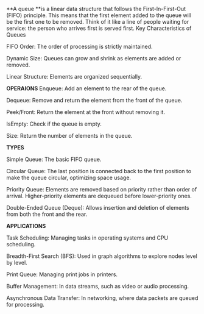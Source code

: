 **A queue **is a linear data structure that follows the First-In-First-Out (FIFO) principle. This means that the first element added to the queue will be the first one to be removed. Think of it like a line of people waiting for service: the person who arrives first is served first.
Key Characteristics of Queues

FIFO Order: The order of processing is strictly maintained.

Dynamic Size: Queues can grow and shrink as elements are added or removed.

Linear Structure: Elements are organized sequentially.

**OPERAIONS**
Enqueue: Add an element to the rear of the queue.

Dequeue: Remove and return the element from the front of the queue.

Peek/Front: Return the element at the front without removing it.

IsEmpty: Check if the queue is empty.

Size: Return the number of elements in the queue.

**TYPES**

Simple Queue: The basic FIFO queue.

Circular Queue: The last position is connected back to the first position to make the queue circular, optimizing space usage.

Priority Queue: Elements are removed based on priority rather than order of arrival. Higher-priority elements are dequeued before lower-priority ones.

Double-Ended Queue (Deque): Allows insertion and deletion of elements from both the front and the rear.

**APPLICATIONS**

Task Scheduling: Managing tasks in operating systems and CPU scheduling.

Breadth-First Search (BFS): Used in graph algorithms to explore nodes level by level.

Print Queue: Managing print jobs in printers.

Buffer Management: In data streams, such as video or audio processing.

Asynchronous Data Transfer: In networking, where data packets are queued for processing.
